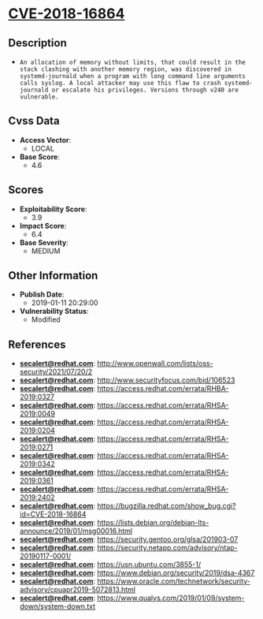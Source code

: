 
# [CVE-2018-16864](https://cve.mitre.org/cgi-bin/cvename.cgi?name=CVE-2018-16864)

## Description

- `An allocation of memory without limits, that could result in the stack clashing with another memory region, was discovered in systemd-journald when a program with long command line arguments calls syslog. A local attacker may use this flaw to crash systemd-journald or escalate his privileges. Versions through v240 are vulnerable.`

## Cvss Data

- **Access Vector**:
  - LOCAL
- **Base Score**:
  - 4.6

## Scores

- **Exploitability Score**:
  - 3.9
- **Impact Score**:
  - 6.4
- **Base Severity**:
  - MEDIUM

## Other Information

- **Publish Date**:
  - 2019-01-11 20:29:00
- **Vulnerability Status**:
  - Modified

## References

- **secalert@redhat.com**: http://www.openwall.com/lists/oss-security/2021/07/20/2
- **secalert@redhat.com**: http://www.securityfocus.com/bid/106523
- **secalert@redhat.com**: https://access.redhat.com/errata/RHBA-2019:0327
- **secalert@redhat.com**: https://access.redhat.com/errata/RHSA-2019:0049
- **secalert@redhat.com**: https://access.redhat.com/errata/RHSA-2019:0204
- **secalert@redhat.com**: https://access.redhat.com/errata/RHSA-2019:0271
- **secalert@redhat.com**: https://access.redhat.com/errata/RHSA-2019:0342
- **secalert@redhat.com**: https://access.redhat.com/errata/RHSA-2019:0361
- **secalert@redhat.com**: https://access.redhat.com/errata/RHSA-2019:2402
- **secalert@redhat.com**: https://bugzilla.redhat.com/show_bug.cgi?id=CVE-2018-16864
- **secalert@redhat.com**: https://lists.debian.org/debian-lts-announce/2019/01/msg00016.html
- **secalert@redhat.com**: https://security.gentoo.org/glsa/201903-07
- **secalert@redhat.com**: https://security.netapp.com/advisory/ntap-20190117-0001/
- **secalert@redhat.com**: https://usn.ubuntu.com/3855-1/
- **secalert@redhat.com**: https://www.debian.org/security/2019/dsa-4367
- **secalert@redhat.com**: https://www.oracle.com/technetwork/security-advisory/cpuapr2019-5072813.html
- **secalert@redhat.com**: https://www.qualys.com/2019/01/09/system-down/system-down.txt
